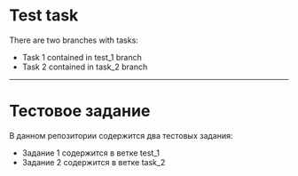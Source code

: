 # Test task #

There are two branches with tasks:
- Task 1 contained in test_1 branch
- Task 2 contained in task_2 branch

---------

# Тестовое задание

В данном репозитории содержится два тестовых задания:
- Задание 1 содержится в ветке test_1
- Задание 2 содержится в ветке task_2
